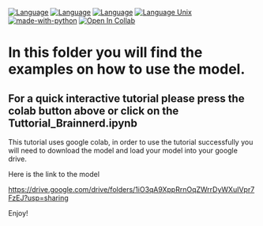 [![Language](https://img.shields.io/badge/Location-YaleNeurology-00356b.svg)](https://medicine.yale.edu/neurology/) [![Language](https://img.shields.io/badge/Lab-Dr.Kim-69d84f.svg)](https://medicine.yale.edu/lab/kim/) [![Language](https://img.shields.io/badge/Publisher-JamaOpenNetwork-FF3390.svg)](https://jamanetwork.com/journals/jamanetworkopen) [![Language Unix](https://img.shields.io/badge/Status-READY-<COLOR>.svg)]() [![made-with-python](https://img.shields.io/badge/Made%20with-Python-1f425f.svg)](https://www.python.org/) [![Open In Collab](https://colab.research.google.com/assets/colab-badge.svg)](https://colab.research.google.com/drive/1x7Kul4J4rYuIdlEuR8QRgtxzN6IXXHjg?usp=sharing) 



# In this folder you will find the examples on how to use the model. 
## For a quick interactive tutorial please press the colab button above or click on the Tuttorial_Brainnerd.ipynb
This tutorial uses google colab, in order to use the tutorial successfully you will need to download the model and load your model into your google drive. 

Here is the link to the model

https://drive.google.com/drive/folders/1iO3qA9XppRrnOqZWrrDyWXuIVpr7FzEJ?usp=sharing

Enjoy!
